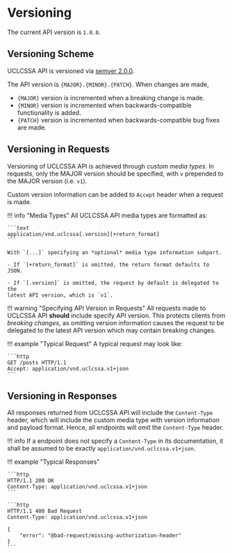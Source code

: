 # Versioning

The current API version is `1.0.0`.

## Versioning Scheme

UCLCSSA API is versioned via [semver 2.0.0](https://semver.org/).

The API version is `{MAJOR}.{MINOR}.{PATCH}`. When changes are made,

- `{MAJOR}` version is incremented when a breaking change is made.
- `{MINOR}` version is incremented when backwards-compatible functionality is
added.
- `{PATCH}` version is incremented when backwards-compatible bug fixes are made.

## Versioning in Requests

Versioning of UCLCSSA API is achieved through *custom media types*. In requests,
only the MAJOR version should be specified, with `v` prepended to the MAJOR
version (i.e. `v1`).

Custom version information can be added to `Accept` header when a request is
made.

!!! info "Media Types"
    All UCLCSSA API media types are formatted as:

    ```text
    application/vnd.uclcssa[.version][+return_format]
    ```

    With `[...]` specifying an *optional* media type information subpart.

    - If `[+return_format]` is omitted, the return format defaults to JSON.

    - If `[.version]` is omitted, the request by default is delegated to the 
    latest API version, which is `v1`.

!!! warning "Specifying API Version in Requests"
    All requests made to UCLCSSA API **should** include specify API version.
    This protects clients from *breaking changes*, as omitting version
    information causes the request to be delegated to the latest API version
    which may contain breaking changes.

!!! example "Typical Request"
    A typical request may look like:

    ```http
    GET /posts HTTP/1.1
    Accept: application/vnd.uclcssa.v1+json
    ```

## Versioning in Responses

All responses returned from UCLCSSA API will include the `Content-Type` header,
which will include the custom media type with version information and payload
format. Hence, all endpoints will omit the `Content-Type` header.

!!! info
    If a endpoint does not specify a `Content-Type` in its documentation, it
    shall be assumed to be exactly `application/vnd.uclcssa.v1+json`.

!!! example "Typical Responses"

    ```http
    HTTP/1.1 200 OK
    Content-Type: application/vnd.uclcssa.v1+json
    ```

    ```http
    HTTP/1.1 400 Bad Request
    Content-Type: application/vnd.uclcssa.v1+json

    {
        "error": "@bad-request/missing-authorization-header"
    }
    ```
